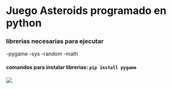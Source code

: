 # Juego Asteroids programado en python

### librerias necesarias para ejecutar

-pygame
-sys
-random
-math

#### comandos para instalar librerias: `pip install pygame`

![](./img/asteroids_menu.png)